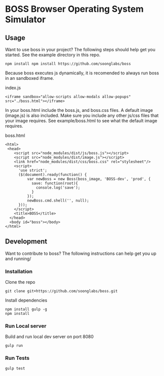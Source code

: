 # BOSS Browser Operating System Simulator

## Usage

Want to use boss in your project? The following steps should help get you started. 
See the example directory in this repo.

`npm install npm install https://github.com/soonglabs/boss`

Because boss executes js dynamically, it is recomended to always run boss in an sandboxed iframe.

index.js

```
<iframe sandbox="allow-scripts allow-modals allow-popups" src="./boss.html"></iframe>
```
In your boss.html include the boss.js, and boss.css files. A default image (image.js) is also included.
Make sure you include any other js/css files that your image requires. See example/boss.html to see what the
default image requires.

boss.html

```
<html>
 <head>
    <script src="node_modules/dist/js/boss.js"></script>
    <script src="node_modules/dist/image.js"></script>
    <link href="node_modules/dist/css/boss.css" rel="stylesheet"/>
    <script>
      'use strict';
      ($(document).ready(function() {
          var newBoss = new Boss(boss_image, 'BOSS-dev', 'prod', {
            save: function(root){
              console.log('save');
            }
          });
          newBoss.cmd.shell('', null);
      }));
    </script>           
    <title>BOSS</title>
  </head>
  <body id="boss"></body>
</html>
```

## Development

Want to contribute to boss? The following instructions can help get you up and running/

### Installation

Clone the repo

```
git clone git+https://github.com/soonglabs/boss.git
```

Install dependencies

```
npm install gulp -g
npm install
```

### Run Local server

Build and run local dev server on port 8080

```
gulp run
```

### Run Tests

```
gulp test
```

